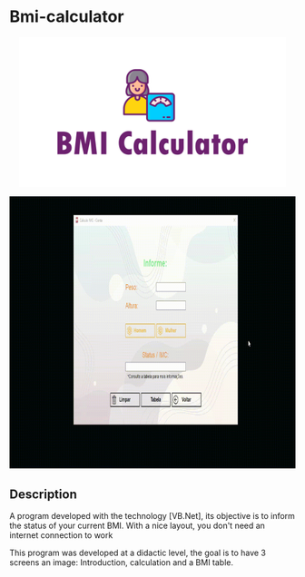 # Bmi-calculator

<p align="center">
  <img width="470" src="assets/to_readme/splashtogithub.png"
</p>

<p align="center">
  <img width="800" height="480" src="assets/to_readme/imc_git_1.gif"
</p>

## Description  
A program developed with the technology [VB.Net], its objective is to inform the status of your current BMI. With a nice layout, you don't need an internet connection to work

This program was developed at a didactic level, the goal is to have 3 screens an image: Introduction, calculation and a BMI table.
